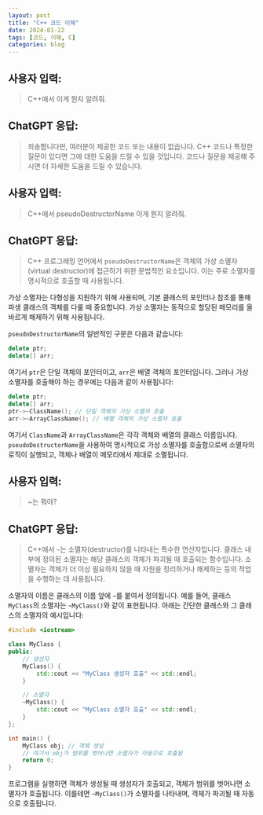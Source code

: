 ```yaml
---
layout: post
title: "C++ 코드 이해"
date: 2024-01-22
tags: [코드, 이해, C]
categories: blog
---
```


## 사용자 입력:
> C++에서 이게 뭔지 알려줘.

## ChatGPT 응답:
> 죄송합니다만, 여러분이 제공한 코드 또는 내용이 없습니다. C++ 코드나 특정한 질문이 있다면 그에 대한 도움을 드릴 수 있을 것입니다. 코드나 질문을 제공해 주시면 더 자세한 도움을 드릴 수 있습니다.

## 사용자 입력:
> C++에서 pseudoDestructorName 이게 뭔지 알려줘.

## ChatGPT 응답:
> C++ 프로그래밍 언어에서 `pseudoDestructorName`은 객체의 가상 소멸자(virtual destructor)에 접근하기 위한 문법적인 요소입니다. 이는 주로 소멸자를 명시적으로 호출할 때 사용됩니다.

가상 소멸자는 다형성을 지원하기 위해 사용되며, 기본 클래스의 포인터나 참조를 통해 파생 클래스의 객체를 다룰 때 중요합니다. 가상 소멸자는 동적으로 할당된 메모리를 올바르게 해제하기 위해 사용됩니다.

`pseudoDestructorName`의 일반적인 구문은 다음과 같습니다:

```cpp
delete ptr;
delete[] arr;
```

여기서 `ptr`은 단일 객체의 포인터이고, `arr`은 배열 객체의 포인터입니다. 그러나 가상 소멸자를 호출해야 하는 경우에는 다음과 같이 사용됩니다:

```cpp
delete ptr;
delete[] arr;
ptr->~ClassName(); // 단일 객체의 가상 소멸자 호출
arr->~ArrayClassName(); // 배열 객체의 가상 소멸자 호출
```

여기서 `ClassName`과 `ArrayClassName`은 각각 객체와 배열의 클래스 이름입니다. `pseudoDestructorName`을 사용하여 명시적으로 가상 소멸자를 호출함으로써 소멸자의 로직이 실행되고, 객체나 배열이 메모리에서 제대로 소멸됩니다.

## 사용자 입력:
> ~는 뭐야?

## ChatGPT 응답:
> C++에서 `~`는 소멸자(destructor)를 나타내는 특수한 연산자입니다. 클래스 내부에 정의된 소멸자는 해당 클래스의 객체가 파괴될 때 호출되는 함수입니다. 소멸자는 객체가 더 이상 필요하지 않을 때 자원을 정리하거나 해제하는 등의 작업을 수행하는 데 사용됩니다.

소멸자의 이름은 클래스의 이름 앞에 `~`를 붙여서 정의됩니다. 예를 들어, 클래스 `MyClass`의 소멸자는 `~MyClass()`와 같이 표현됩니다. 아래는 간단한 클래스와 그 클래스의 소멸자의 예시입니다:

```cpp
#include <iostream>

class MyClass {
public:
    // 생성자
    MyClass() {
        std::cout << "MyClass 생성자 호출" << std::endl;
    }

    // 소멸자
    ~MyClass() {
        std::cout << "MyClass 소멸자 호출" << std::endl;
    }
};

int main() {
    MyClass obj; // 객체 생성
    // 여기서 obj가 범위를 벗어나면 소멸자가 자동으로 호출됨
    return 0;
}
```

프로그램을 실행하면 객체가 생성될 때 생성자가 호출되고, 객체가 범위를 벗어나면 소멸자가 호출됩니다. 이를테면 `~MyClass()`가 소멸자를 나타내며, 객체가 파괴될 때 자동으로 호출됩니다.

